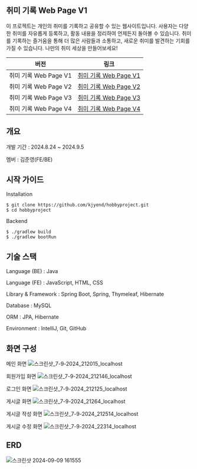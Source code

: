 ## 취미 기록 Web Page V1

이 프로젝트는 개인의 취미를 기록하고 공유할 수 있는 웹사이트입니다. 사용자는 다양한 취미를 자유롭게 등록하고, 활동 내용을 정리하여 언제든지 돌아볼 수 있습니다. 취미를 기록하는 즐거움을 통해 더 많은 사람들과 소통하고, 새로운 취미를 발견하는 기회를 가질 수 있습니다. 나만의 취미 세상을 만들어보세요!

| **버전** | **링크**       |
|----------|----------------|
| 취미 기록 Web Page V1       | [취미 기록 Web Page V1](https://github.com/kjyend/hobbyproject) |
| 취미 기록 Web Page V2       | [취미 기록 Web Page V2](https://github.com/kjyend/hobbyprojectV2) |
| 취미 기록 Web Page V3       | [취미 기록 Web Page V3](https://github.com/kjyend/hobbyprojectV3) |
| 취미 기록 Web Page V4       | [취미 기록 Web Page V4](https://github.com/kjyend/hobbyprojectV4) |

## 개요

개발 기간 : 2024.8.24 ~ 2024.9.5

멤버 : 김준영(FE/BE)


## 시작 가이드

Installation
```
$ git clone https://github.com/kjyend/hobbyproject.git
$ cd hobbyproject
```
Backend
```
$ ./gradlew build
$ ./gradlew bootRun
```

## 기술 스택

Language (BE) : Java

Language (FE) : JavaScript, HTML, CSS

Library & Framework : Spring Boot, Spring, Thymeleaf, Hibernate 

Database : MySQL

ORM : JPA, Hibernate 

Environment : IntelliJ, Git, GitHub 


## 화면 구성
메인 화면
![스크린샷_7-9-2024_212015_localhost](https://github.com/user-attachments/assets/96433d05-eace-4391-bb89-4915c519e9c4)

회원가입 화면
![스크린샷_7-9-2024_212146_localhost](https://github.com/user-attachments/assets/8941c4f8-8cea-42d3-bb0f-979b39b50fb9)

로그인 화면
![스크린샷_7-9-2024_212125_localhost](https://github.com/user-attachments/assets/05a029ff-1651-47fb-be41-242513ca4150)

게시글 화면
![스크린샷_7-9-2024_21264_localhost](https://github.com/user-attachments/assets/a89325fa-75ea-45b5-aebf-e3ed40cc2c6e)

게시글 작성 화면
![스크린샷_7-9-2024_212514_localhost](https://github.com/user-attachments/assets/3a607aa9-5870-4bca-87b6-aa38b991ce74)

게시글 수정 화면
![스크린샷_7-9-2024_22314_localhost](https://github.com/user-attachments/assets/800c7754-5a7a-4a43-aef9-fd6e4c0963c7)


## ERD
![스크린샷 2024-09-09 161555](https://github.com/user-attachments/assets/9898b6a6-d1ea-4a0b-9bb1-ed6905c7f444)

